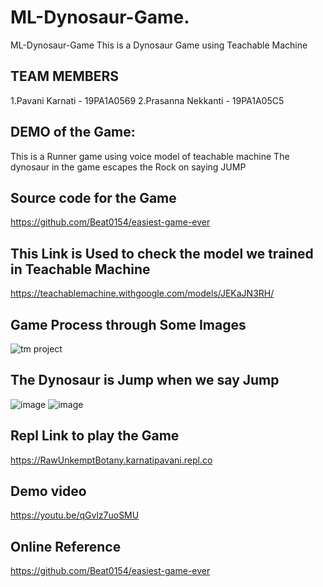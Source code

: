 # ML-Dynosaur-Game.
ML-Dynosaur-Game
This is a Dynosaur Game using Teachable Machine

## TEAM MEMBERS
1.Pavani Karnati - 19PA1A0569
2.Prasanna Nekkanti - 19PA1A05C5

## DEMO of the Game:
This is a Runner game using voice model of teachable machine
The dynosaur in the game escapes the Rock on saying JUMP

## Source code for the Game
https://github.com/Beat0154/easiest-game-ever         

## This Link is Used to check the model we trained in Teachable Machine
https://teachablemachine.withgoogle.com/models/JEKaJN3RH/


## Game Process through Some Images

![tm project](https://user-images.githubusercontent.com/60594889/156919004-a28fe673-1f25-4a2a-8fd0-f575bfd0225e.png)
## The Dynosaur is Jump when we say Jump
![image](https://user-images.githubusercontent.com/60594889/156922184-740a82af-2abb-4dee-8217-d299a6a1cc22.png)
![image](https://user-images.githubusercontent.com/60594889/156922193-88d1f24a-9723-47a0-b4e7-688e1a37c3c6.png)


## Repl Link to play the Game
https://RawUnkemptBotany.karnatipavani.repl.co

## Demo video
https://youtu.be/qGvlz7uoSMU

## Online Reference
https://github.com/Beat0154/easiest-game-ever
